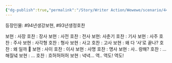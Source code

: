 ```yaml
---
{"dg-publish":true,"permalink":"/Story/Writer Action/Wewewe/scenario/44. 끝말 잇기 반드시 이기는 법/"}
---
```


등장인물: #94년생강보현, #93년생정호찬


보현 : 사장
호찬 : 장사
보현 : 사전
호찬 : 전사
보현: 사춘기
호찬 : 기사
보현 : 사주
호찬 : 주사
보현 : 사각형
호찬 : 형사
보현 : 사고
호찬 : 고사
보현 : 왜 다 ‘사’로 끝나?
호찬 : 왜 일까 🥰
보현 : 사이
호찬 : 이사
보현 : 사명
호찬 : 명사
보현 : 사.. 랑해?
호찬 : ... 해질녘
보현 : …
호찬 : 흐허허허허
보현 : 녁녁... 역.. 역도! 역도!








